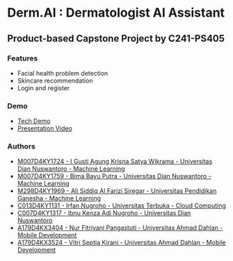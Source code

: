 # Derm.AI : Dermatologist AI Assistant
## Product-based Capstone Project by C241-PS405


### Features

- Facial health problem detection
- Skincare recommendation
- Login and register
### Demo

- [Tech Demo]()
- [Presentation Video]()


### Authors
- [M007D4KY1724 - I Gusti Agung Krisna Satya Wikrama - Universitas Dian Nuswantoro - Machine Learning](https://github.com/orgs/C241-PS405/people/krisssssssssssssssssnaaaaaaaaaaaaaaaaa)
- [M007D4KY1759 - Bima Bayu Putra - Universitas Dian Nuswantoro - Machine Learning](https://github.com/orgs/C241-PS405/people/wawonderful)
- [M298D4KY1969 - Ali Siddiq Al Farizi Siregar - Universitas Pendidikan Ganesha - Machine Learning](https://github.com/orgs/C241-PS405/people/alisiddiqalfarizisiregar)
- [C013D4KY1131 - Irfan Nugroho - Universitas Terbuka - Cloud Computing](https://github.com/orgs/C241-PS405/people/irfannugroho)
- [C007D4KY1317 - Ibnu Kenza Adi Nugroho - Universitas Dian Nuswantoro](https://github.com/orgs/C241-PS405/people/ZaKensz)
- [A179D4KX3404 - Nur Fitriyani Pangastuti - Universitas Ahmad Dahlan - Mobile Development](https://github.com/orgs/C241-PS405/people/nurfp21)
- [A179D4KX3524 - Vitri Septia Kirani - Universitas Ahmad Dahlan - Mobile Development](https://github.com/orgs/C241-PS405/people/vskirani)





<!--

**Here are some ideas to get you started:**

🙋‍♀️ A short introduction - what is your organization all about?
🌈 Contribution guidelines - how can the community get involved?
👩‍💻 Useful resources - where can the community find your docs? Is there anything else the community should know?
🍿 Fun facts - what does your team eat for breakfast?
🧙 Remember, you can do mighty things with the power of [Markdown](https://docs.github.com/github/writing-on-github/getting-started-with-writing-and-formatting-on-github/basic-writing-and-formatting-syntax)
-->
